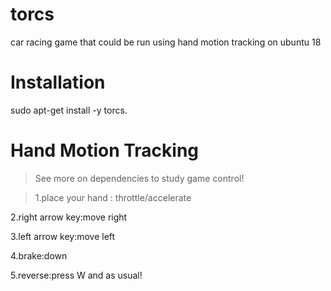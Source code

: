 # torcs
car racing game that could be run using hand motion tracking on ubuntu 18

# Installation
sudo apt-get install -y torcs.

# Hand Motion Tracking
>See more on dependencies to study game control!

> 1.place your hand : throttle/accelerate

  2.right arrow key:move right
  
  3.left arrow key:move left
  
  4.brake:down
  
  5.reverse:press W and as usual!
